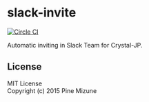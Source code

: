 # slack-invite

[![Circle CI](https://img.shields.io/circleci/project/crystal-jp/slack-invite/master.svg?style=flat-square)](https://circleci.com/gh/crystal-jp/slack-invite/tree/master)

Automatic inviting in Slack Team for Crystal-JP.

## License
MIT License<br />
Copyright (c) 2015 Pine Mizune
